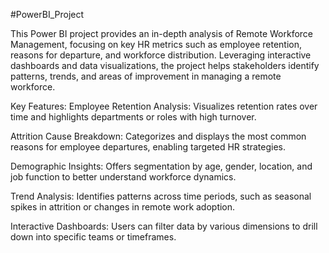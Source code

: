 #PowerBI_Project

This Power BI project provides an in-depth analysis of Remote Workforce Management, focusing on key HR metrics such as employee retention, reasons for departure, and workforce distribution. Leveraging interactive dashboards and data visualizations, the project helps stakeholders identify patterns, trends, and areas of improvement in managing a remote workforce.

Key Features:
Employee Retention Analysis: Visualizes retention rates over time and highlights departments or roles with high turnover.

Attrition Cause Breakdown: Categorizes and displays the most common reasons for employee departures, enabling targeted HR strategies.

Demographic Insights: Offers segmentation by age, gender, location, and job function to better understand workforce dynamics.

Trend Analysis: Identifies patterns across time periods, such as seasonal spikes in attrition or changes in remote work adoption.

Interactive Dashboards: Users can filter data by various dimensions to drill down into specific teams or timeframes.
